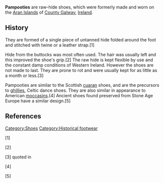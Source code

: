**Pampooties** are raw-hide shoes, which were formerly made and worn on
the [Aran Islands](Aran_Islands "wikilink") of [County
Galway](County_Galway "wikilink"), [Ireland](Ireland "wikilink").

## History

They are formed of a single piece of untanned hide folded around the
foot and stitched with twine or a leather strap.[1]

Hide from the buttocks was most often used. The hair was usually left
and this improved the shoe's grip.[2] The raw hide is kept flexible by
use and the constant damp conditions of Western Ireland. However the
shoes are not made to last. They are prone to rot and were usually kept
for as little as a month or less.[3]

Pampooties are similar to the Scottish [cuaran](cuaran "wikilink")
shoes, and are the precursors to
[ghillies](Ghillies_(dance) "wikilink"), Celtic dance shoes. They are
also similar in appearance to American
[moccasins](moccasins "wikilink").[4] Ancient shoes found preserved from
Stone Age Europe have a similar design.[5]

## References

[Category:Shoes](Category:Shoes "wikilink") [Category:Historical
footwear](Category:Historical_footwear "wikilink")

[1]

[2]

[3] quoted in

[4]

[5]
